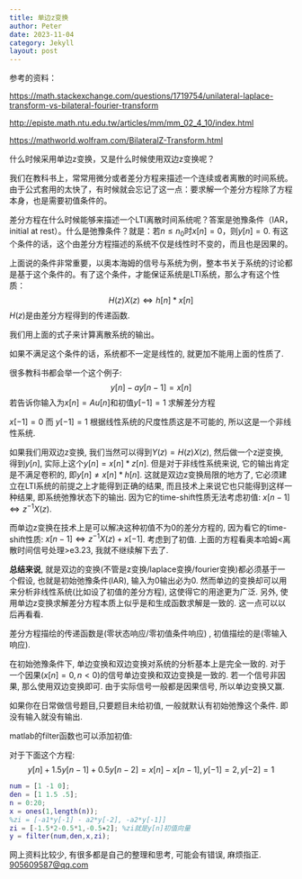 ```yaml
---
title: 单边z变换
author: Peter
date: 2023-11-04
category: Jekyll
layout: post
---
```


参考的资料：

<https://math.stackexchange.com/questions/1719754/unilateral-laplace-transform-vs-bilateral-fourier-transform>

<http://episte.math.ntu.edu.tw/articles/mm/mm_02_4_10/index.html>

<https://mathworld.wolfram.com/BilateralZ-Transform.html>

什么时候采用单边z变换，又是什么时候使用双边z变换呢？

我们在教科书上，常常用微分或者差分方程来描述一个连续或者离散的时间系统。由于公式套用的太快了，有时候就会忘记了这一点：要求解一个差分方程除了方程本身，也是需要初值条件的。

差分方程在什么时候能够来描述一个LTI离散时间系统呢？答案是弛豫条件（IAR，initial at rest）。什么是弛豫条件？就是：若$n\leq n_0$时$x[n]=0$，则$y[n]=0$. 有这个条件的话，这个由差分方程描述的系统不仅是线性时不变的，而且也是因果的。

上面说的条件非常重要，以奥本海姆的信号与系统为例，整本书关于系统的讨论都是基于这个条件的。有了这个条件，才能保证系统是LTI系统，那么才有这个性质：
$$
H(z)X(z) \Leftrightarrow h[n] \ast x[n]
$$
 $H(z)$是由差分方程得到的传递函数.

我们用上面的式子来计算离散系统的输出。

如果不满足这个条件的话，系统都不一定是线性的, 就更加不能用上面的性质了.

很多教科书都会举一个这个例子:
$$
y[n]-ay[n-1]=x[n]
$$
若告诉你输入为$x[n]=Au[n]$和初值$y[-1]=1$ 求解差分方程

$x[-1]=0$ 而 $y[-1]=1$ 根据线性系统的尺度性质这是不可能的, 所以这是一个非线性系统.

如果我们用双边z变换, 我们当然可以得到$Y(z)=H(z)X(z)$,  然后做一个z逆变换, 得到$y[n]$, 实际上这个$y[n]=x[n]\ast z[n]$. 但是对于非线性系统来说, 它的输出肯定是不满足卷积的, 即$y[n] \neq x[n] * h[n]$. 这就是双边z变换局限的地方了, 它必须建立在LTI系统的前提之上才能得到正确的结果, 而且技术上来说它也只能得到这样一种结果, 即系统弛豫状态下的输出. 因为它的time-shift性质无法考虑初值: $x[n-1] \Leftrightarrow z^{-1}X(z)$.

而单边z变换在技术上是可以解决这种初值不为0的差分方程的, 因为看它的time-shift性质: $x[n-1]\Leftrightarrow z^{-1}X(z)+x[-1]$. 考虑到了初值. 上面的方程看奥本哈姆<离散时间信号处理>e3.23, 我就不继续解下去了.

**总结来说**, 就是双边的变换(不管是z变换/laplace变换/fourier变换)都必须基于一个假设, 也就是初始弛豫条件(IAR), 输入为0输出必为0. 然而单边的变换却可以用来分析非线性系统(比如设了初值的差分方程), 这使得它的用途更为广泛. 另外, 使用单边z变换求解差分方程本质上似乎是和生成函数求解是一致的. 这一点可以以后再看看.

差分方程描绘的传递函数是(零状态响应/零初值条件响应) , 初值描绘的是(零输入响应).

在初始弛豫条件下, 单边变换和双边变换对系统的分析基本上是完全一致的. 对于一个因果($x[n]=0, n<0$)的信号单边变换和双边变换是一致的. 若一个信号非因果, 那么使用双边变换即可. 由于实际信号一般都是因果信号, 所以单边变换又赢.

如果你在日常做信号题目,只要题目未给初值, 一般就默认有初始弛豫这个条件. 即没有输入就没有输出.

matlab的filter函数也可以添加初值:

对于下面这个方程:
$$
y[n]+1.5y[n-1]+0.5y[n-2]=x[n]-x[n-1], y[-1]=2, y[-2]=1
$$


```matlab
num = [1 -1 0];
den = [1 1.5 .5];
n = 0:20;
x = ones(1,length(n));
%zi = [-a1*y[-1] - a2*y[-2], -a2*y[-1]]
zi = [-1.5*2-0.5*1,-0.5∗2]; %zi就是y[n]初值向量
y = filter(num,den,x,zi);
```

网上资料比较少, 有很多都是自己的整理和思考, 可能会有错误, 麻烦指正. 905609587@qq.com
